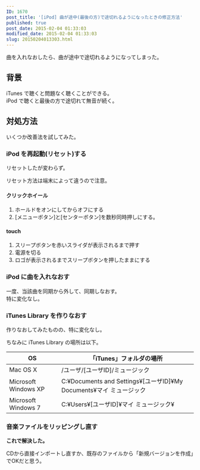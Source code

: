 ```yaml
---
ID: 1670
post_title: '[iPod] 曲が途中(最後の方)で途切れるようになったときの修正方法'
published: true
post_date: 2015-02-04 01:33:03
modified_date: 2015-02-04 01:33:03
slug: 20150204013303.html
---
```

<p>曲を入れなおしたら、曲が途中で途切れるようになってしまった。<br />
<!--more--></p>
<h2>背景</h2>
<p>iTunes で聴くと問題なく聴くことができる。<br />
iPod で聴くと最後の方で途切れて無音が続く。</p>
<h2>対処方法</h2>
<p>いくつか改善法を試してみた。</p>
<h3>iPod を再起動(リセット)する</h3>
<p>リセットしたが変わらず。</p>
<p>リセット方法は端末によって違うので注意。</p>
<h4>クリックホイール</h4>
<ol>
<li>ホールドをオンにしてからオフにする</li>
<li>[メニューボタン]と[センターボタン]を数秒同時押しにする。</li>
</ol>
<h4>touch</h4>
<ol>
<li>スリープボタンを赤いスライダが表示されるまで押す</li>
<li>電源を切る</li>
<li>ロゴが表示されるまでスリープボタンを押したままにする</li>
</ol>
<h3>iPod に曲を入れなおす</h3>
<p>一度、当該曲を同期から外して、同期しなおす。<br />
特に変化なし。</p>
<h3>iTunes Library を作りなおす</h3>
<p>作りなおしてみたものの、特に変化なし。</p>
<p>ちなみに iTunes Library の場所は以下。</p>
<table>
<thead>
<tr>
<th>
    OS
   </th>
<th>
    「iTunes」フォルダの場所
   </th>
</tr>
</thead>
<tbody>
<tr>
<td>
    Mac OS X
   </td>
<td>
    /ユーザ/[ユーザID]/ミュージック
   </td>
</tr>
<tr>
<td>
    Microsoft Windows XP
   </td>
<td>
    C:¥Documents and Settings¥[ユーザID]¥My Documents¥マイ ミュージック
   </td>
</tr>
<tr>
<td>
    Microsoft Windows 7
   </td>
<td>
    C:¥Users¥[ユーザID]¥マイ ミュージック¥
   </td>
</tr>
</tbody>
</table>
<h3>音楽ファイルをリッピングし直す</h3>
<p><strong>これで解決した。</strong></p>
<p>CDから直接インポートし直すか、既存のファイルから「新規バージョンを作成」でOKだと思う。</p>